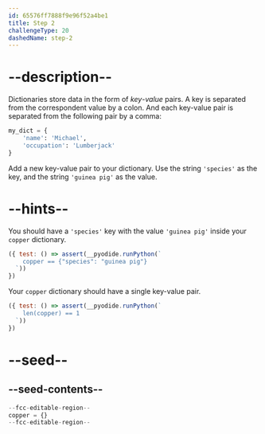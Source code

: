 ```yaml
---
id: 65576ff7888f9e96f52a4be1
title: Step 2
challengeType: 20
dashedName: step-2
---
```


# --description--

Dictionaries store data in the form of *key*-*value* pairs. A key is separated from the correspondent value by a colon. And each key-value pair is separated from the following pair by a comma:

```py
my_dict = {
    'name': 'Michael',
    'occupation': 'Lumberjack'
}
```

Add a new key-value pair to your dictionary. Use the string `'species'` as the key, and the string `'guinea pig'` as the value.

# --hints--

You should have a `'species'` key with the value `'guinea pig'` inside your `copper` dictionary.

```js
({ test: () => assert(__pyodide.runPython(`
    copper == {"species": "guinea pig"}
  `))
})
```

Your `copper` dictionary should have a single key-value pair.

```js
({ test: () => assert(__pyodide.runPython(`
    len(copper) == 1
  `))
})
```

# --seed--

## --seed-contents--

```py
--fcc-editable-region--
copper = {}
--fcc-editable-region--
```
